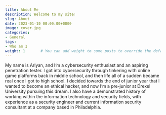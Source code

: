 ```yaml
---
title: About Me
description: Welcome to my site!
slug: About
date: 2023-01-10 00:00:00+0000
image: cover.jpg
categories:
- General
tags:
- Who am I
weight: 1       # You can add weight to some posts to override the default sorting (date descending)
---
```


My name is Ariyan, and I’m a cybersecurity enthusiast and an aspiring penetration tester. 
I got into cybersecurity through tinkering with online game platforms back in middle school, and then life all of a sudden became real once I got to high school. I decided towards the end of junior year that I wanted to become an ethical hacker, and now I’m a pre-junior at Drexel University pursuing this dream. 
I also have a demonstrated history of working within the information technology and security fields, with experience as a security engineer and current information security consultant at a company based in Philadelphia.

